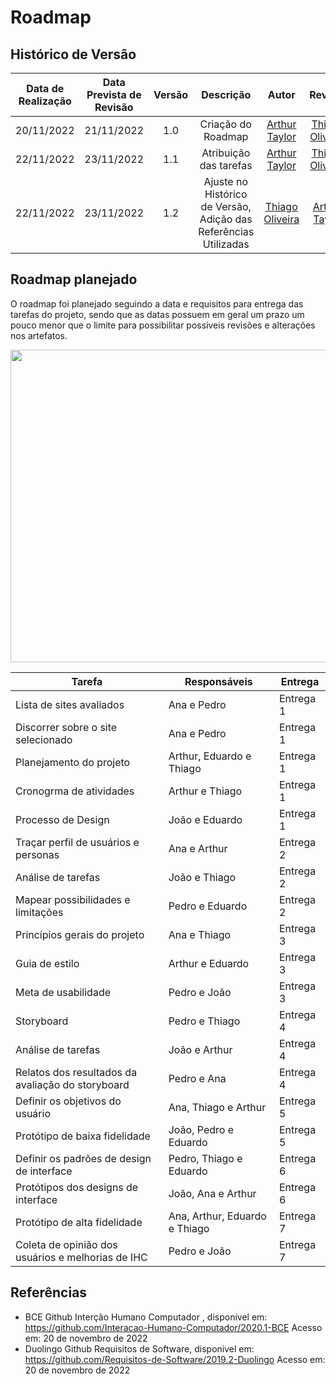 # Roadmap 

## Histórico de Versão

|Data de Realização|Data Prevista de Revisão|Versão|Descrição|Autor|Revisor|
| :----------: | :------: | :-----------: | :---------: |:---------: | :---------: |
|20/11/2022| 21/11/2022|1.0|Criação do Roadmap| [Arthur Taylor](https://github.com/Eruel6)|[Thiago Oliveira](https://github.com/Thiab394)
|22/11/2022| 23/11/2022|1.1|Atribuição das tarefas| [Arthur Taylor](https://github.com/Eruel6)|[Thiago Oliveira](https://github.com/Thiab394)
|22/11/2022| 23/11/2022|1.2|Ajuste no Histórico de Versão, Adição das Referências Utilizadas|[Thiago Oliveira](https://github.com/Thiab394) |[Arthur Taylor](https://github.com/Eruel6)


## Roadmap planejado

O roadmap foi planejado seguindo a data e requisitos para entrega das tarefas do projeto, sendo que as datas possuem em geral um prazo um pouco menor 
que o limite para possibilitar possíveis revisões e alterações nos artefatos.

<img src='https://github.com/Interacao-Humano-Computador/2022.2-SimplesNacional/blob/Mk-docs/docs/assets/images/IHC%20Roadmap.png' width="1000" height="500"></img>

| Tarefa | Responsáveis | Entrega |
| --- | --- | --- |
| Lista de sites avaliados | Ana e Pedro | Entrega 1 |
| Discorrer sobre o site selecionado | Ana e Pedro | Entrega 1 |
| Planejamento do projeto | Arthur, Eduardo e Thiago | Entrega 1 |
| Cronogrma de atividades | Arthur e Thiago | Entrega 1 |
| Processo de Design | João e Eduardo | Entrega 1 |
| Traçar perfil de usuários e personas | Ana e Arthur | Entrega 2 |
| Análise de tarefas | João e Thiago | Entrega 2 |
| Mapear possibilidades e limitações | Pedro e Eduardo | Entrega 2 |
| Princípios gerais do projeto | Ana e Thiago | Entrega 3 |
| Guia de estilo | Arthur e Eduardo | Entrega 3 |
| Meta de usabilidade | Pedro e João | Entrega 3 |
| Storyboard | Pedro e Thiago | Entrega 4 |
| Análise de tarefas | João e Arthur | Entrega 4 |
| Relatos dos resultados da avaliação do storyboard | Pedro e Ana | Entrega 4 |
| Definir os objetivos do usuário | Ana, Thiago e Arthur | Entrega 5 |
| Protótipo de baixa fidelidade | João, Pedro e Eduardo | Entrega 5 |
| Definir os padrões de design de interface | Pedro, Thiago e Eduardo| Entrega 6 |
| Protótipos dos designs de interface | João, Ana e Arthur | Entrega 6 |
|Protótipo de alta fidelidade | Ana, Arthur, Eduardo e Thiago | Entrega 7 |
| Coleta de opinião dos usuários e melhorias de IHC | Pedro e João  | Entrega 7 |

## Referências
- BCE Github Interção Humano Computador , disponivel em: https://github.com/Interacao-Humano-Computador/2020.1-BCE Acesso em: 20 de novembro de 2022
- Duolingo Github Requisitos de Software, disponivel em: https://github.com/Requisitos-de-Software/2019.2-Duolingo Acesso em: 20 de novembro de 2022

